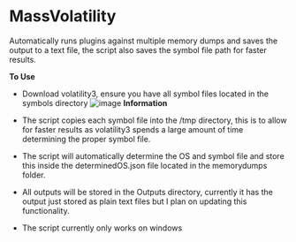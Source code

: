# MassVolatility
Automatically runs plugins against multiple memory dumps and saves the output to a text file, the script also saves the symbol file path for faster results. 

**To Use**
- Download volatility3, ensure you have all symbol files located in the symbols directory
![image](https://github.com/Liebershnitzel/MassVolatility/assets/49920398/65ae6321-ab17-47d9-9229-3cda0498639d)
**Information**

- The script copies each symbol file into the /tmp directory, this is to allow for faster results as volatility3 spends a large amount of time determining the proper symbol file.
- The script will automatically determine the OS and symbol file and store this inside the determinedOS.json file located in the memorydumps folder.
- All outputs will be stored in the Outputs directory, currently it has the output just stored as plain text files but I plan on updating this functionality.
- The script currently only works on windows
